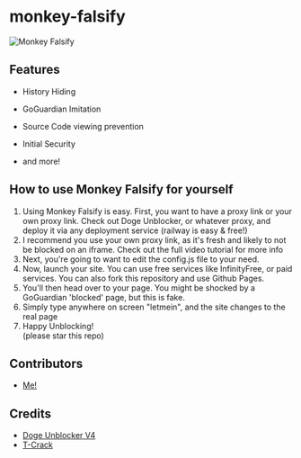 # monkey-falsify
![Monkey Falsify](https://github.com/supermonkeycat/monkey-falsify/blob/main/monkeyfalsify.png)

## Features  
- History Hiding
  
- GoGuardian Imitation

- Source Code viewing prevention

- Initial Security

- and more!






## How to use Monkey Falsify for yourself

  1. Using Monkey Falsify is easy. First, you want to have a proxy link or your own proxy link. Check out Doge Unblocker, or whatever proxy, and deploy it via any deployment service (railway is easy & free!)  
  2. I recommend you use your own proxy link, as it's fresh and likely to not be blocked on an iframe. Check out the full video tutorial for more info
  3. Next, you're going to want to edit the config.js file to your need.
  4. Now, launch your site. You can use free services like InfinityFree, or paid services. You can also fork this repository and use Github Pages.
  5. You'll then head over to your page. You might be shocked by a GoGuardian 'blocked' page, but this is fake.  
  6. Simply type anywhere on screen "letmein", and the site changes to the real page  
  7. Happy Unblocking!  
  (please star this repo)  

## Contributors
* [Me!](https://github.com/supermonkeycat)

## Credits
* [Doge Unblocker V4](https://github.com/DogeNetwork/v4)
* [T-Crack](https://github.com/Vortron-rd/T-Crack)

